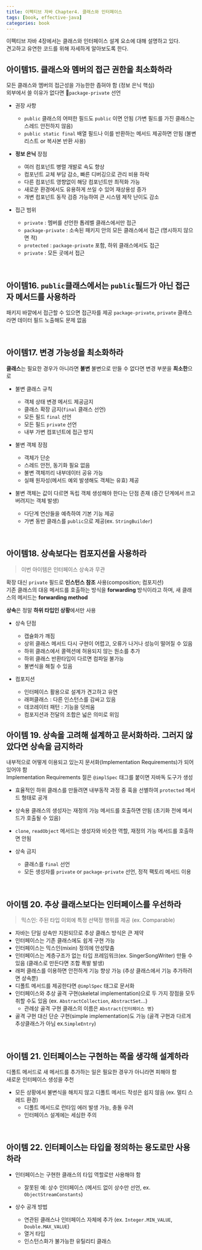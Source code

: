 ```yaml
---
title: 이펙티브 자바 Chapter4. 클래스와 인터페이스
tags: [book, effective-java]
categories: book
---
```



이펙티브 자바 4장에서는 클래스와 인터페이스 설계 요소에 대해 설명하고 있다.   
견고하고 유연한 코드를 위해 자세하게 알아보도록 한다.

<!--more-->

## 아이템15. 클래스와 멤버의 접근 권한을 최소화하라

모든 클래스와 멤버의 접근성을 가능한한 좁혀야 함 (정보 은닉 핵심)  
외부에서 쓸 이유가 없다면 ￿`package-private` 선언

- 권장 사항
  - `public` 클래스의 어떠한 필드도 `public` 이면 안됨 (가변 필드를 가진 클래스는 스레드 안전하지 않음)
  - `public static final` 배열 필드나 이를 반환하는 메서드 제공하면 안됨 (불변 리스트 or 복사본 반환 사용)

- **정보 은닉** 장점
  - 여러 컴포넌트 병렬 개발로 속도 향상
  - 컴포넌트 교체 부담 감소, 빠른 디버깅으로 관리 비용 하락
  - 다른 컴포넌트 영향없이 해당 컴포넌트만 최적화 가능
  - 새로운 환경에서도 유용하게 쓰일 수 있어 재상용성 증가
  - 개변 컴포넌트 동작 검증 가능하여 큰 시스템 제작 난이도 감소

- 접근 범위
  - `private` : 멤버를 선언한 톱레벨 클래스에서만 접근
  - `package-private` : 소속된 패키지 안의 모든 클래스에서 접근 (명시하지 않으면 적) 
  - `protected` : `package-private` 포함, 하위 클래스에서도 접근 
  - `private` : 모든 곳에서 접근
  
<br/>

## 아이템16. `public`클래스에서는 `public`필드가 아닌 접근자 메서드를 사용하라

패키지 바깥에서 접근할 수 있으면 접근자를 제공
`package-private`, `private` 클래스라면 데이터 필드 노출해도 문제 없음

<br/>

## 아이템17. 변경 가능성을 최소화하라

**클래스**는 필요한 경우가 아니라면 **불변** 
불변으로 만들 수 없다면 변경 부분을 **최소한**으로 

- 불변 클래스 규칙
  - 객체 상태 변경 메서드 제공금지
  - 클래스 확장 금지(`final` 클래스 선언)
  - 모든 필드 `final` 선언
  - 모든 필드 `private` 선언
  - 내부 가변 컴포넌트에 접근 방지
  
- 불변 객체 장점
  - 객체가 단순
  - 스레드 안전, 동기화 필요 없음
  - 불변 객체끼리 내부데이터 공유 가능
  - 실패 원자성(메서드 예외 발생해도 객체는 유효) 제공

- 불변 객체는 값이 다르면 독립 객체 생성해야 한다는 단점 존재 (중간 단계에서 쓰고 버려지는 객체 발생)
  - 다단계 연산들을 예측하여 기본 기능 제공
  - 가변 동반 클래스를 `public`으로 제공(ex. `StringBuilder`)
  
<br/>

## 아이템18. 상속보다는 컴포지션을 사용하라

> 이번 아이템은 인터페이스 상속과 무관

확장 대신 `private` 필드로 **인스턴스 참조** 사용(composition; 컴포지션)  
기존 클래스의 대응 메서드를 호출하는 방식을 **forwarding** 방식이라고 하며, 새 클래스의 메서드는 **forwarding method**
  
**상속**은 정말 **하위 타입인 상황**에서만 사용

- 상속 단점
  - 캡슐화가 깨짐
  - 상위 클래스 메서드 다시 구현이 어렵고, 오류가 나거나 성능이 떨어질 수 있음
  - 하위 클래스에서 콜렉션에 허용되지 않는 원소를 추가
  - 하위 클래스 반환타입이 다르면 컴파일 불가능
  - 불변식을 해칠 수 있음

- 컴포지션
  - 인터페이스 활용으로 설계가 견고하고 유연
  - 래퍼클래스 : 다른 인스턴스를 감싸고 있음
  - 데코레이터 패턴 : 기능을 덧씌움
  - 컴포지션과 전달의 조합은 넓은 의미로 위임

## 아이템 19. 상속을 고려해 설계하고 문서화하라. 그러지 않았다면 상속을 금지하라

내부적으로 어떻게 이용되고 있는지 문서화(Implementation Requirements)가 되어 있어야 함  
Implementation Requirements 절은 `@implSpec` 태그를 붙이면 자바독 도구가 생성

- 효율적인 하위 클래스를 만들려면 내부동작 과정 중 훅을 선별하여 `protected` 메서드 형태로 공개
- 상속용 클래스의 생성자는 재정의 가능 메서드를 호출하면 안됨 (초기화 전에 메서드가 호출될 수 있음)
- `clone`, `readObject` 메서드는 생성자와 비슷한 역할, 재정의 가능 메서드를 호출하면 안됨

- 상속 금지
  - 클래스를 `final` 선언
  - 모든 생성자를 `private` or `package-private` 선언, 정적 팩토리 메서드 이용

<br/>

## 아이템 20. 추상 클래스보다는 인터페이스를 우선하라

> 믹스인: 주된 타입 이외에 특정 선택정 행위를 제공 (ex. Comparable)

- 자바는 단일 상속만 지원되므로 추상 클래스 방식은 큰 제약    
- 인터페이스는 기존 클래스에도 쉽게 구현 가능  
- 인터페이스는 믹스인(mixin) 정의에 안성맞춤 
- 인터페이스는 계층구조가 없는 타입 프레임워크(ex. SingerSongWriter) 만들 수 있음 (클래스로 만든다면 조합 폭발 발생)
- 래퍼 클래스를 이용하면 안전하게 기능 향상 가능 (추상 클래스에서 기능 추가하려면 상속뿐)
- 디폴트 메서드를 제공한다면 `@implSpec` 태그로 문서화
- 인터페이스와 추상 골격 구현(skeletal implementation)으로 두 가지 장점을 모두 취할 수도 있음 (ex. `AbstractCollection`, `AbstractSet`...)
  - 관례상 골격 구현 클래스의 이름은 `Abstract{인터페이스 명}`
- 골격 구현 대신 단순 구현(simple implementation)도 가능 (골격 구현과 다르게 추상클래스가 아님 ex.`SimpleEntry`)


<br/>

## 아이템 21. 인터페이스는 구현하는 쪽을 생각해 설계하라

디폴트 메서드로 새 메서드를 추가하는 일은 필요한 경우가 아니라면 피해야 함  
새로운 인터페이스 생성을 추천

- 모든 상황에서 불변식을 해치지 않고 디폴트 메서드 작성은 쉽지 않음 (ex. 멀티 스레드 환경)
  - 디폴트 메서드로 런타임 에러 발생 가능, 충돌 우려
  - 인터페이스 설계에는 세심한 주의

<br/>

## 아이템 22. 인터페이스는 타입을 정의하는 용도로만 사용하라

- 인터페이스는 구현한 클래스의 타입 역할로만 사용해야 함
  - 잘못된 예: 상수 인터페이스 (메서드 없이 상수만 선언, ex. `ObjectStreamConstants`)

- 상수 공개 방법
  - 연관된 클래스나 인터페이스 자체에 추가 (ex. `Integer.MIN_VALUE`, `Double.MAX_VALUE`)
  - 열거 타입
  - 인스턴스화가 불가능한 유틸리티 클래스
